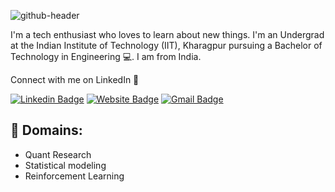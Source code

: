 ![github-header](https://user-images.githubusercontent.com/65569929/164297944-8079b81d-4aef-4791-8939-8943e6e77e9c.png)

I'm a tech enthusiast who loves to learn about new things. I'm an Undergrad at the Indian Institute of Technology (IIT), Kharagpur pursuing a Bachelor of Technology in Engineering 💻. I am from India.

Connect with me on LinkedIn 🍕


[![Linkedin Badge](https://img.shields.io/badge/-ShyamalRaj-blue?style=flat-square&logo=Linkedin&logoColor=white&link=https://www.linkedin.com/in/shyamal-raj/)](https://www.linkedin.com/in/shyamal-raj/)
[![Website Badge](https://img.shields.io/badge/-rajshyamal-e34f26?style=flat-square&logo=HTML5&logoColor=white&link=https://raj-shyamal.github.io/)](https://raj-shyamal.github.io/)
[![Gmail Badge](https://img.shields.io/badge/-rajshyamal1204@gmail.com-d14836?style=flat-square&logo=Gmail&logoColor=white&link=mailto:rajshyamal1204@gmail.com)](mailto:rajshyamal1204@gmail.com)

## 🚀 Domains:
- Quant Research
- Statistical modeling
- Reinforcement Learning
